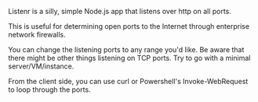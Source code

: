 Listenr is a silly, simple Node.js app that listens over http on all ports.

This is useful for determining open ports to the Internet through enterprise network firewalls.

You can change the listening ports to any range you'd like. Be aware that there might be other things listening on TCP ports. Try to go with a minimal server/VM/instance.

From the client side, you can use curl or Powershell's Invoke-WebRequest to loop through the ports.

